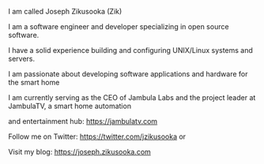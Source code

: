I am called Joseph Zikusooka (Zik)  

I am a software engineer and developer specializing in open source software.

I have a solid experience building and configuring UNIX/Linux systems and servers.

I am passionate about developing software applications and hardware for the smart home

I am currently serving as the CEO of Jambula Labs and the project leader at JambulaTV, a smart home automation 

and entertainment hub: https://jambulatv.com 

Follow me on Twitter: https://twitter.com/jzikusooka or 

Visit my blog: https://joseph.zikusooka.com

<!---
zikusooka/zikusooka is a ✨ special ✨ repository because its `README.md` (this file) appears on your GitHub profile.
You can click the Preview link to take a look at your changes.
--->
